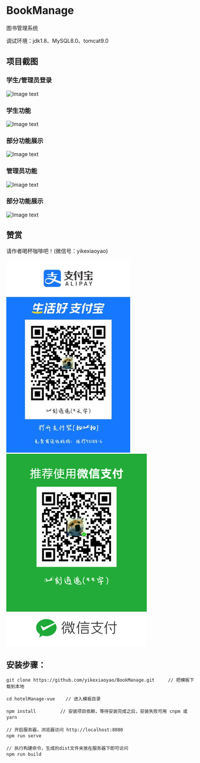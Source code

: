 # BookManage

 图书管理系统
 
 调试环境：jdk1.8、MySQL8.0、tomcat9.0
	
## 项目截图

### 学生/管理员登录

![Image text](https://github.com/yikexiaoyao/BookManage/raw/master/images/1.jpg)

### 学生功能

![Image text](https://github.com/yikexiaoyao/BookManage/raw/master/images/2.jpg)

### 部分功能展示

![Image text](https://github.com/yikexiaoyao/BookManage/raw/master/images/3.jpg)

### 管理员功能

![Image text](https://github.com/yikexiaoyao/BookManage/raw/master/images/4.jpg)

### 部分功能展示

![Image text](https://github.com/yikexiaoyao/BookManage/raw/master/images/5.jpg)

## 赞赏

请作者喝杯咖啡吧！(微信号：yikexiaoyao)

![Image text](https://github.com/yikexiaoyao/BookManage/raw/master/images/zhifubao.jpg) ![Image text](https://github.com/yikexiaoyao/BookManage/raw/master/images/weixin.png)

## 安装步骤：
 
	git clone https://github.com/yikexiaoyao/BookManage.git     // 把模板下载到本地
	
	cd hotelManage-vue    // 进入模板目录
	
	npm install         // 安装项目依赖，等待安装完成之后，安装失败可用 cnpm 或 yarn

	// 开启服务器，浏览器访问 http://localhost:8080
	npm run serve

	// 执行构建命令，生成的dist文件夹放在服务器下即可访问
	npm run build
